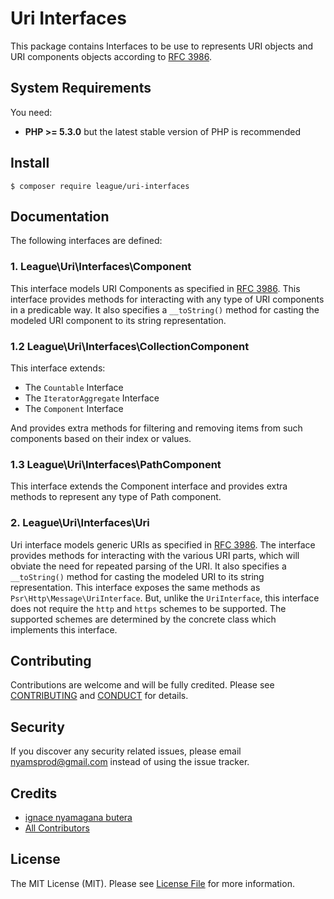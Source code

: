 Uri Interfaces
=======

This package contains Interfaces to be use to represents URI objects and URI components objects according to [RFC 3986](http://tools.ietf.org/html/rfc3986).

System Requirements
-------

You need:

- **PHP >= 5.3.0** but the latest stable version of PHP is recommended

Install
--------

```
$ composer require league/uri-interfaces
```

Documentation
--------

The following interfaces are defined:

### 1. League\Uri\Interfaces\Component

This interface models URI Components as specified in [RFC 3986](http://tools.ietf.org/html/rfc3986). This interface provides methods for interacting with any type of URI components in a predicable way.  It also specifies a `__toString()` method for casting the modeled URI component to its string representation.


### 1.2 League\Uri\Interfaces\CollectionComponent

This interface extends:

- The `Countable` Interface
- The `IteratorAggregate` Interface
- The `Component` Interface

And provides extra methods for filtering and removing items from such components based on their index or values.

### 1.3 League\Uri\Interfaces\PathComponent

This interface extends the Component interface and provides extra methods to represent any type of Path component.

### 2. League\Uri\Interfaces\Uri

Uri interface models generic URIs as specified in [RFC 3986](http://tools.ietf.org/html/rfc3986). The interface provides methods for interacting with the various URI parts, which will obviate the need for repeated parsing of the URI. It also specifies a `__toString()` method for casting the modeled URI to its string representation. This interface exposes the same methods as `Psr\Http\Message\UriInterface`. But, unlike the `UriInterface`, this interface does not require the `http` and `https` schemes to be supported. The supported schemes are determined by the concrete class which implements this interface.

Contributing
-------

Contributions are welcome and will be fully credited. Please see [CONTRIBUTING](.github/CONTRIBUTING.md) and [CONDUCT](CONDUCT.md) for details.

Security
-------

If you discover any security related issues, please email nyamsprod@gmail.com instead of using the issue tracker.

Credits
-------

- [ignace nyamagana butera](https://github.com/nyamsprod)
- [All Contributors](https://github.com/thephpleague/uri/contributors)

License
-------

The MIT License (MIT). Please see [License File](LICENSE) for more information.